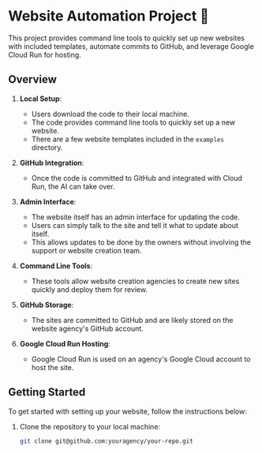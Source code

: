 # Website Automation Project 🚀

This project provides command line tools to quickly set up new websites with included templates, automate commits to GitHub, and leverage Google Cloud Run for hosting.

## Overview

1. **Local Setup**: 
   - Users download the code to their local machine.
   - The code provides command line tools to quickly set up a new website.
   - There are a few website templates included in the `examples` directory.

2. **GitHub Integration**: 
   - Once the code is committed to GitHub and integrated with Cloud Run, the AI can take over.

3. **Admin Interface**: 
   - The website itself has an admin interface for updating the code.
   - Users can simply talk to the site and tell it what to update about itself.
   - This allows updates to be done by the owners without involving the support or website creation team.

4. **Command Line Tools**: 
   - These tools allow website creation agencies to create new sites quickly and deploy them for review.

5. **GitHub Storage**: 
   - The sites are committed to GitHub and are likely stored on the website agency's GitHub account.

6. **Google Cloud Run Hosting**: 
   - Google Cloud Run is used on an agency's Google Cloud account to host the site.

## Getting Started

To get started with setting up your website, follow the instructions below:

1. Clone the repository to your local machine:
   ```bash
   git clone git@github.com:youragency/your-repo.git
  ```
